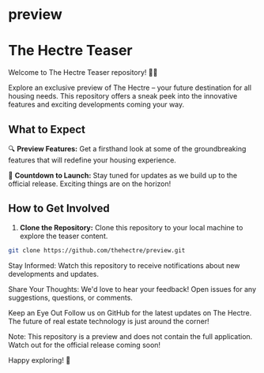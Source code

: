 # preview
# The Hectre Teaser

Welcome to The Hectre Teaser repository! 🏡✨

Explore an exclusive preview of The Hectre – your future destination for all housing needs. This repository offers a sneak peek into the innovative features and exciting developments coming your way.

## What to Expect

🔍 **Preview Features:**
   Get a firsthand look at some of the groundbreaking features that will redefine your housing experience.

🚀 **Countdown to Launch:**
   Stay tuned for updates as we build up to the official release. Exciting things are on the horizon!

## How to Get Involved

1. **Clone the Repository:**
   Clone this repository to your local machine to explore the teaser content.

```bash
git clone https://github.com/thehectre/preview.git

```

Stay Informed:
Watch this repository to receive notifications about new developments and updates.

Share Your Thoughts:
We'd love to hear your feedback! Open issues for any suggestions, questions, or comments.

Keep an Eye Out
Follow us on GitHub for the latest updates on The Hectre. The future of real estate technology is just around the corner!

Note: This repository is a preview and does not contain the full application. Watch out for the official release coming soon!

Happy exploring! 🌟

